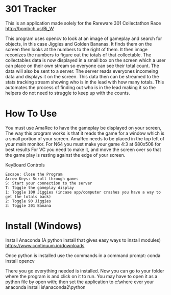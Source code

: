 # 301 Tracker
This is an application made solely for the Rareware 301 Collectathon Race http://bombch.us/Bj_W

This program uses opencv to look at an image of gameplay and search for objects, in this case Jiggies and Golden Bananas.
It finds them on the screen then looks at the numbers to the right of them. It then image reconizes the numbers to figure out the totals of that collectable.
The collectables data is now displayed in a small box on the screen which a user can place on their own stream so everyone can see their total count.
The data will also be sent to a server. The server reads everyones incomeing data and displays it on the screen.
This data then can be streamed to the stats tracking stream showing who is in the lead with how many totals.
This automates the process of finding out who is in the lead making it so the helpers do not need to struggle to keep up with the counts.

# How To Use

You must use AmaRec to have the gameplay be displayed on your screen, The way this program works is that it reads the game for a window which is a small portion of your screen.
AmaRec needs to be placed in the top left of your main monitor.
For N64 you must make your game 4:3 at 680x508 for best results
For VC you need to make it, and move the screen over so that the game play is resting against the edge of your screen.

KeyBoard Controls

	Escape: Close the Program
	Arrow Keys: Scroll through games
	S: Start your connection to the server
	T: Toggle the gameplay display
	1: Toggle 100 Jiggies (incase app/computer crashes you have a way to get the totals back)
	2: Toggle 90 Jiggies
	3: Toggle 201 Banana
	

# Install (Windows)

Install Anaconda (A python install that gives easy ways to install modules) https://www.continuum.io/downloads

Once python is installed use the commands in a command prompt: conda install opencv

There you go everything needed is installed. Now you can go to your folder where the program is and click on it to run.
You may have to open it as a python file by open with; then set the application to c:\where ever your anaconda install is\anaconda2\python
